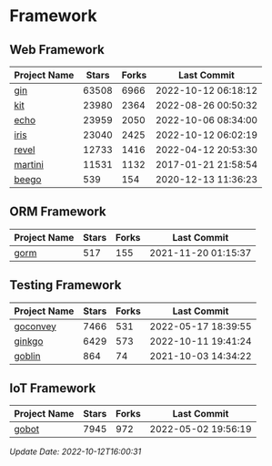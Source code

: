 # Framework

## Web Framework
| Project Name | Stars | Forks | Last Commit |
| ------------ | ----- | ----- | ----------- |
| [gin](https://github.com/gin-gonic/gin) | 63508 | 6966 | 2022-10-12 06:18:12 |
| [kit](https://github.com/go-kit/kit) | 23980 | 2364 | 2022-08-26 00:50:32 |
| [echo](https://github.com/labstack/echo) | 23959 | 2050 | 2022-10-06 08:34:00 |
| [iris](https://github.com/kataras/iris) | 23040 | 2425 | 2022-10-12 06:02:19 |
| [revel](https://github.com/revel/revel) | 12733 | 1416 | 2022-04-12 20:53:30 |
| [martini](https://github.com/go-martini/martini) | 11531 | 1132 | 2017-01-21 21:58:54 |
| [beego](https://github.com/astaxie/beego) | 539 | 154 | 2020-12-13 11:36:23 |

## ORM Framework
| Project Name | Stars | Forks | Last Commit |
| ------------ | ----- | ----- | ----------- |
| [gorm](https://github.com/jinzhu/gorm) | 517 | 155 | 2021-11-20 01:15:37 |

## Testing Framework
| Project Name | Stars | Forks | Last Commit |
| ------------ | ----- | ----- | ----------- |
| [goconvey](https://github.com/smartystreets/goconvey) | 7466 | 531 | 2022-05-17 18:39:55 |
| [ginkgo](https://github.com/onsi/ginkgo) | 6429 | 573 | 2022-10-11 19:41:24 |
| [goblin](https://github.com/franela/goblin) | 864 | 74 | 2021-10-03 14:34:22 |

## IoT Framework
| Project Name | Stars | Forks | Last Commit |
| ------------ | ----- | ----- | ----------- |
| [gobot](https://github.com/hybridgroup/gobot) | 7945 | 972 | 2022-05-02 19:56:19 |

*Update Date: 2022-10-12T16:00:31*